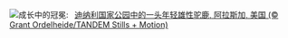 ![](https://www.bing.com/th?id=OHR.YoungMoose_ZH-CN4639410217_UHD.jpg&w=1000)成长中的冠冕:&nbsp;&ensp;[迪纳利国家公园中的一头年轻雄性驼鹿, 阿拉斯加, 美国 (© Grant Ordelheide/TANDEM Stills + Motion)](https://www.bing.com/th?id=OHR.YoungMoose_ZH-CN4639410217_UHD.jpg)
<br><br/>

